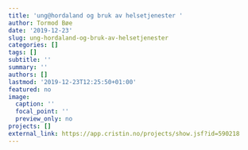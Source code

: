 ```yaml
---
title: 'ung@hordaland og bruk av helsetjenester '
author: Tormod Bøe
date: '2019-12-23'
slug: ung-hordaland-og-bruk-av-helsetjenester
categories: []
tags: []
subtitle: ''
summary: ''
authors: []
lastmod: '2019-12-23T12:25:50+01:00'
featured: no
image:
  caption: ''
  focal_point: ''
  preview_only: no
projects: []
external_link: https://app.cristin.no/projects/show.jsf?id=590218
---
```

